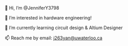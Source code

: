 👋 Hi, I’m @JenniferY3798

👀 I’m interested in hardware engineering!

🌱 I’m currently learning circuit design & Altium Designer

📫 Reach me by email: j263yan@uwaterloo.ca

<!---
JenniferY3798/JenniferY3798 is a ✨ special ✨ repository because its `README.md` (this file) appears on your GitHub profile.
You can click the Preview link to take a look at your changes.
--->
